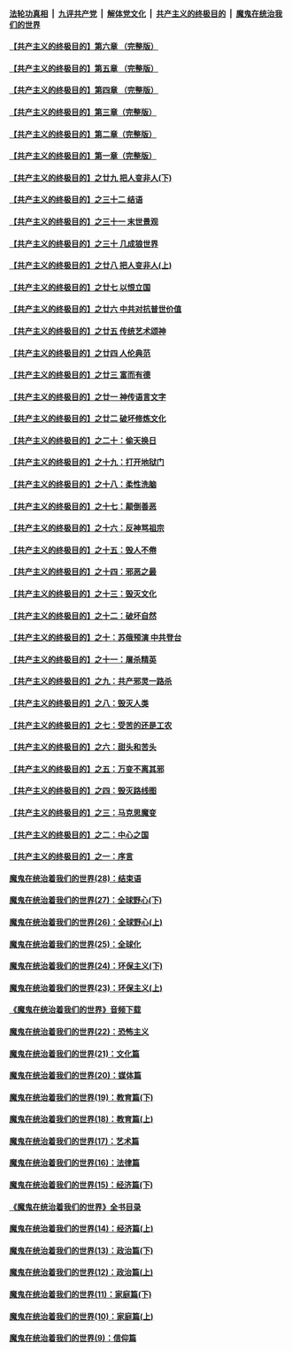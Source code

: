 ####  [法轮功真相](../../../../basic/blob/master/README.md?t=04070430) &nbsp;|&nbsp; [九评共产党](../../../../9ping.md/blob/master/README.md?t=04070430) &nbsp;|&nbsp; [解体党文化](../../../../jtdwh.md/blob/master/README.md?t=04070430)  &nbsp;|&nbsp; [共产主义的终极目的](../../../../gczydzjmd.md/blob/master/README.md?t=04070430) &nbsp;|&nbsp; [魔鬼在统治我们的世界](../../../../mgztzwmdsj.md/blob/master/README.md?t=04070430) 

#### [【共产主义的终极目的】第六章 （完整版）](../pages/nsc422/n11428913.md?t=04070430) 

#### [【共产主义的终极目的】第五章 （完整版）](../pages/nsc422/n11428912.md?t=04070430) 

#### [【共产主义的终极目的】第四章 （完整版）](../pages/nsc422/n11428907.md?t=04070430) 

#### [【共产主义的终极目的】第三章（完整版）](../pages/nsc422/n11428848.md?t=04070430) 

#### [【共产主义的终极目的】第二章（完整版）](../pages/nsc422/n11428831.md?t=04070430) 

#### [【共产主义的终极目的】第一章（完整版）](../pages/nsc422/n11417651.md?t=04070430) 

#### [【共产主义的终极目的】之廿九 把人变非人(下)](../pages/nsc422/n11344140.md?t=04070430) 

#### [【共产主义的终极目的】之三十二 结语](../pages/nsc422/n11360535.md?t=04070430) 

#### [【共产主义的终极目的】之三十一 末世景观](../pages/nsc422/n11351129.md?t=04070430) 

#### [【共产主义的终极目的】之三十 几成狼世界](../pages/nsc422/n11348280.md?t=04070430) 

#### [【共产主义的终极目的】之廿八 把人变非人(上)](../pages/nsc422/n11340492.md?t=04070430) 

#### [【共产主义的终极目的】之廿七 以恨立国](../pages/nsc422/n11336944.md?t=04070430) 

#### [【共产主义的终极目的】之廿六 中共对抗普世价值](../pages/nsc422/n11324785.md?t=04070430) 

#### [【共产主义的终极目的】之廿五 传统艺术颂神](../pages/nsc422/n11296396.md?t=04070430) 

#### [【共产主义的终极目的】之廿四 人伦典范](../pages/nsc422/n11296397.md?t=04070430) 

#### [【共产主义的终极目的】之廿三 富而有德](../pages/nsc422/n11283598.md?t=04070430) 

#### [【共产主义的终极目的】之廿一 神传语言文字](../pages/nsc422/n11263265.md?t=04070430) 

#### [【共产主义的终极目的】之廿二 破坏修炼文化](../pages/nsc422/n11245728.md?t=04070430) 

#### [【共产主义的终极目的】之二十：偷天换日](../pages/nsc422/n11238846.md?t=04070430) 

#### [【共产主义的终极目的】之十九：打开地狱门](../pages/nsc422/n11206376.md?t=04070430) 

#### [【共产主义的终极目的】之十八：柔性洗脑](../pages/nsc422/n11199994.md?t=04070430) 

#### [【共产主义的终极目的】之十七：颠倒善恶](../pages/nsc422/n11179782.md?t=04070430) 

#### [【共产主义的终极目的】之十六：反神骂祖宗](../pages/nsc422/n11166798.md?t=04070430) 

#### [【共产主义的终极目的】之十五：毁人不倦](../pages/nsc422/n11166792.md?t=04070430) 

#### [【共产主义的终极目的】之十四：邪恶之最](../pages/nsc422/n11150249.md?t=04070430) 

#### [【共产主义的终极目的】之十三：毁灭文化](../pages/nsc422/n11135227.md?t=04070430) 

#### [【共产主义的终极目的】之十二：破坏自然](../pages/nsc422/n11135214.md?t=04070430) 

#### [【共产主义的终极目的】之十：苏俄预演 中共登台](../pages/nsc422/n11118424.md?t=04070430) 

#### [【共产主义的终极目的】之十一：屠杀精英](../pages/nsc422/n11118442.md?t=04070430) 

#### [【共产主义的终极目的】之九：共产邪灵一路杀](../pages/nsc422/n11114139.md?t=04070430) 

#### [【共产主义的终极目的】之八：毁灭人类](../pages/nsc422/n11108503.md?t=04070430) 

#### [【共产主义的终极目的】之七：受苦的还是工农](../pages/nsc422/n11101809.md?t=04070430) 

#### [【共产主义的终极目的】之六：甜头和苦头](../pages/nsc422/n11096971.md?t=04070430) 

#### [【共产主义的终极目的】之五：万变不离其邪](../pages/nsc422/n11091285.md?t=04070430) 

#### [【共产主义的终极目的】之四：毁灭路线图](../pages/nsc422/n11086284.md?t=04070430) 

#### [【共产主义的终极目的】之三：马克思魔变](../pages/nsc422/n11061941.md?t=04070430) 

#### [【共产主义的终极目的】之二：中心之国](../pages/nsc422/n11047728.md?t=04070430) 

#### [【共产主义的终极目的】之一：序言](../pages/nsc422/n11086077.md?t=04070430) 

#### [魔鬼在统治着我们的世界(28)：结束语](../pages/nsc422/n10936246.md?t=04070430) 

#### [魔鬼在统治着我们的世界(27)：全球野心(下)](../pages/nsc422/n10928319.md?t=04070430) 

#### [魔鬼在统治着我们的世界(26)：全球野心(上)](../pages/nsc422/n10900318.md?t=04070430) 

#### [魔鬼在统治着我们的世界(25)：全球化](../pages/nsc422/n10788205.md?t=04070430) 

#### [魔鬼在统治着我们的世界(24)：环保主义(下)](../pages/nsc422/n10695307.md?t=04070430) 

#### [魔鬼在统治着我们的世界(23)：环保主义(上)](../pages/nsc422/n10688613.md?t=04070430) 

#### [《魔鬼在统治着我们的世界》音频下载](../pages/nsc422/n10635553.md?t=04070430) 

#### [魔鬼在统治着我们的世界(22)：恐怖主义](../pages/nsc422/n10614727.md?t=04070430) 

#### [魔鬼在统治着我们的世界(21)：文化篇](../pages/nsc422/n10597706.md?t=04070430) 

#### [魔鬼在统治着我们的世界(20)：媒体篇](../pages/nsc422/n10586579.md?t=04070430) 

#### [魔鬼在统治着我们的世界(19)：教育篇(下)](../pages/nsc422/n10564808.md?t=04070430) 

#### [魔鬼在统治着我们的世界(18)：教育篇(上)](../pages/nsc422/n10526970.md?t=04070430) 

#### [魔鬼在统治着我们的世界(17)：艺术篇](../pages/nsc422/n10499093.md?t=04070430) 

#### [魔鬼在统治着我们的世界(16)：法律篇](../pages/nsc422/n10485969.md?t=04070430) 

#### [魔鬼在统治着我们的世界(15)：经济篇(下)](../pages/nsc422/n10469975.md?t=04070430) 

#### [《魔鬼在统治着我们的世界》全书目录](../pages/nsc422/n10464261.md?t=04070430) 

#### [魔鬼在统治着我们的世界(14)：经济篇(上)](../pages/nsc422/n10457370.md?t=04070430) 

#### [魔鬼在统治着我们的世界(13)：政治篇(下)](../pages/nsc422/n10448270.md?t=04070430) 

#### [魔鬼在统治着我们的世界(12)：政治篇(上)](../pages/nsc422/n10444576.md?t=04070430) 

#### [魔鬼在统治着我们的世界(11)：家庭篇(下)](../pages/nsc422/n10440961.md?t=04070430) 

#### [魔鬼在统治着我们的世界(10)：家庭篇(上)](../pages/nsc422/n10435448.md?t=04070430) 

#### [魔鬼在统治着我们的世界(9)：信仰篇](../pages/nsc422/n10432159.md?t=04070430) 

